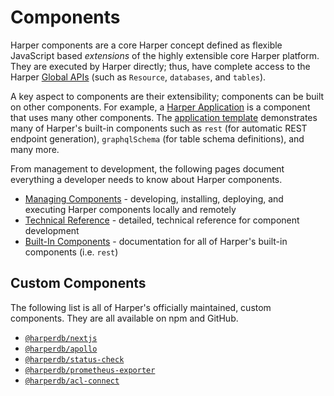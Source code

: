 # Components

Harper components are a core Harper concept defined as flexible JavaScript based _extensions_ of the highly extensible core Harper platform. They are executed by Harper directly; thus, have complete access to the Harper [Global APIs](../../technical-details/reference/globals.md) (such as `Resource`, `databases`, and `tables`).

A key aspect to components are their extensibility; components can be built on other components. For example, a [Harper Application](../applications/README.md) is a component that uses many other components. The [application template](https://github.com/HarperDB/application-template) demonstrates many of Harper's built-in components such as `rest` (for automatic REST endpoint generation), `graphqlSchema` (for table schema definitions), and many more.

From management to development, the following pages document everything a developer needs to know about Harper components.

- [Managing Components](./managing.md) - developing, installing, deploying, and executing Harper components locally and remotely
- [Technical Reference](./reference.md) - detailed, technical reference for component development
- [Built-In Components](./built-in.md) - documentation for all of Harper's built-in components (i.e. `rest`)

## Custom Components

The following list is all of Harper's officially maintained, custom components. They are all available on npm and GitHub.

- [`@harperdb/nextjs`](https://github.com/HarperDB/nextjs)
- [`@harperdb/apollo`](https://github.com/HarperDB/apollo)
- [`@harperdb/status-check`](https://github.com/HarperDB/status-check)
- [`@harperdb/prometheus-exporter`](https://github.com/HarperDB/prometheus-exporter)
- [`@harperdb/acl-connect`](https://github.com/HarperDB/acl-connect)